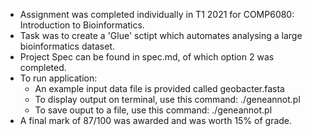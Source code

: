 - Assignment was completed individually in T1 2021 for COMP6080: Introduction to Bioinformatics.
- Task was to create a 'Glue' sctipt which automates analysing a large bioinformatics dataset.
- Project Spec can be found in spec.md, of which option 2 was completed.
- To run application:
    - An example input data file is provided called geobacter.fasta
    - To display output on terminal, use this command: ./geneannot.pl <inputFileName>
    - To save ouput to a file, use this command: ./geneannot.pl <inputFileName> <outputFileName>
- A final mark of 87/100 was awarded and was worth 15% of grade.
